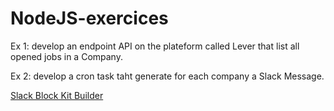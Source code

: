 # NodeJS-exercices

Ex 1: develop an endpoint API on the plateform called Lever that list all opened jobs in a Company.

Ex 2: develop a cron task taht generate for each company a Slack Message.


[Slack Block Kit Builder](https://app.slack.com/block-kit-builder/T03JFSD2J#%7B%22blocks%22:%5B%7B%22type%22:%22header%22,%22text%22:%7B%22type%22:%22plain_text%22,%22text%22:%22%E2%9C%A8%20Opened%20positions%20at%20%7B%7BcompanyName%7D%7D%20%E2%9C%A8%22%7D%7D,%7B%22type%22:%22context%22,%22elements%22:%5B%7B%22type%22:%22plain_text%22,%22text%22:%22%5Cn%22,%22emoji%22:true%7D%5D%7D,%7B%22type%22:%22context%22,%22elements%22:%5B%7B%22text%22:%22*January%2012,%202021*%20%20%7C%20%20Generated%20by%20%3Chttps://www.hellotrusty.io/%7CTrusty%3E%22,%22type%22:%22mrkdwn%22%7D%5D%7D,%7B%22type%22:%22context%22,%22elements%22:%5B%7B%22type%22:%22plain_text%22,%22text%22:%22%5Cn%22,%22emoji%22:true%7D%5D%7D,%7B%22type%22:%22section%22,%22text%22:%7B%22type%22:%22mrkdwn%22,%22text%22:%22%F0%9F%91%8B%F0%9F%8F%BB%20Hi%20%7B%7BfirstName%7D%7D,%20%5Cn%5CnEach%20Monday%20at%209am,%20you'll%20automatically%20receive%20*opened%20job%20positions*%20of%20your%20company.%20%5Cn%5CnIf%20you%20know%20the%20*perfect%20candidate*,%20refer%20him/her.%22%7D%7D,%7B%22type%22:%22context%22,%22elements%22:%5B%7B%22type%22:%22plain_text%22,%22text%22:%22%5Cn%22,%22emoji%22:true%7D%5D%7D,%7B%22type%22:%22divider%22%7D,%7B%22type%22:%22section%22,%22text%22:%7B%22type%22:%22mrkdwn%22,%22text%22:%22*Marketing*%22%7D%7D,%7B%22type%22:%22section%22,%22text%22:%7B%22type%22:%22mrkdwn%22,%22text%22:%22%3E%3E%3E*%3Chttps://love.hellotrusty.io/offer/60933fabab7e9a000448df9b%7CCRM%20Intern%3E*%20%5Cn%60%F0%9F%93%8D%20Paris%60%20%20%7C%20%20%60Internship%60%22%7D,%22accessory%22:%7B%22type%22:%22button%22,%22text%22:%7B%22type%22:%22plain_text%22,%22text%22:%22Reffer%20a%20candidate%20%5Cn%22,%22emoji%22:true%7D,%22style%22:%22primary%22,%22value%22:%22click_me_123%22%7D%7D,%7B%22type%22:%22section%22,%22text%22:%7B%22type%22:%22plain_text%22,%22text%22:%22%5Cn%5Cn%22,%22emoji%22:true%7D%7D,%7B%22type%22:%22section%22,%22text%22:%7B%22type%22:%22mrkdwn%22,%22text%22:%22%3E%3E%3E*%3Chttps://love.hellotrusty.io/offer/6094912e0dc17500046c5127%7CSEO%20Project%20Manager%20UK%3E*%20%5Cn%60%F0%9F%93%8D%20Paris%60%20%20%7C%20%20%60Full%20time%20position%60%22%7D,%22accessory%22:%7B%22type%22:%22button%22,%22text%22:%7B%22type%22:%22plain_text%22,%22text%22:%22Reffer%20a%20candidate%22,%22emoji%22:true%7D,%22style%22:%22primary%22,%22value%22:%22click_me_123%22%7D%7D,%7B%22type%22:%22divider%22%7D,%7B%22type%22:%22section%22,%22text%22:%7B%22type%22:%22mrkdwn%22,%22text%22:%22*Sales*%22%7D%7D,%7B%22type%22:%22section%22,%22text%22:%7B%22type%22:%22mrkdwn%22,%22text%22:%22%3E%3E%3E*%3Chttps://love.hellotrusty.io/offer/60933fabab7e9a000448df9b%7CCRM%20Intern%3E*%20%5Cn%60%F0%9F%93%8D%20Paris%60%20%20%7C%20%20%60Internship%60%22%7D,%22accessory%22:%7B%22type%22:%22button%22,%22text%22:%7B%22type%22:%22plain_text%22,%22text%22:%22%5Cn%20Reffer%20a%20candidate%20%5Cn%22,%22emoji%22:true%7D,%22style%22:%22primary%22,%22value%22:%22click_me_123%22%7D%7D,%7B%22type%22:%22section%22,%22text%22:%7B%22type%22:%22plain_text%22,%22text%22:%22%5Cn%5Cn%22,%22emoji%22:true%7D%7D,%7B%22type%22:%22section%22,%22text%22:%7B%22type%22:%22mrkdwn%22,%22text%22:%22%3E%3E%3E*%3Chttps://love.hellotrusty.io/offer/6094912e0dc17500046c5127%7CSEO%20Project%20Manager%20UK%3E*%20%5Cn%60%F0%9F%93%8D%20Paris%60%20%20%7C%20%20%60Full%20time%20position%60%22%7D,%22accessory%22:%7B%22type%22:%22button%22,%22text%22:%7B%22type%22:%22plain_text%22,%22text%22:%22%5Cn%20Reffer%20a%20candidate%20%5Cn%22,%22emoji%22:true%7D,%22style%22:%22primary%22,%22value%22:%22click_me_123%22%7D%7D,%7B%22type%22:%22divider%22%7D,%7B%22type%22:%22section%22,%22text%22:%7B%22type%22:%22mrkdwn%22,%22text%22:%22*Spontaneous%20refferal*%22%7D%7D,%7B%22type%22:%22section%22,%22text%22:%7B%22type%22:%22mrkdwn%22,%22text%22:%22You%20know%20a%20potential%20candidate%20that%20should%20join%20your%20company?%5Cn%5Cn%F0%9F%93%A9%20Make%20a%20spontaneous%20refferal.%20%22%7D%7D,%7B%22type%22:%22actions%22,%22elements%22:%5B%7B%22type%22:%22button%22,%22text%22:%7B%22type%22:%22plain_text%22,%22text%22:%22Tell%20your%20company%22,%22emoji%22:true%7D,%22style%22:%22primary%22,%22value%22:%22click_me_123%22,%22action_id%22:%22actionId-0%22%7D%5D%7D,%7B%22type%22:%22divider%22%7D,%7B%22type%22:%22section%22,%22text%22:%7B%22type%22:%22mrkdwn%22,%22text%22:%22*Why%20referring?*%22%7D%7D,%7B%22type%22:%22section%22,%22text%22:%7B%22type%22:%22mrkdwn%22,%22text%22:%22%F0%9F%92%AA%F0%9F%8F%BB%20As%20a%20collaborator,%20you%20are%20the%20best%20recruiting%20ambassador:%20%5Cn%5Cn%20You%20know%20your%20*companies%20values*%20and%20*work%20methods*.%20%5Cn%5Cn%F0%9F%92%BC%20By%20referring%20a%20potential%20employee,%20you%20are%20proving%20him%20that%20your%20company%20is%20a%20*safe%20and%20pleasant%20place%20to%20work*.%20%5Cn%5Cn%E2%9C%A8%20You%20also%20participate%20to%20the%20*building%20of%20a%20more%20cohesive%20and%20unified%20team*.%22%7D%7D,%7B%22type%22:%22divider%22%7D,%7B%22type%22:%22context%22,%22elements%22:%5B%7B%22type%22:%22plain_text%22,%22text%22:%22%F0%9F%91%8B%F0%9F%8F%BB%20See%20you%20next%20week.%22,%22emoji%22:true%7D%5D%7D%5D%7D)


